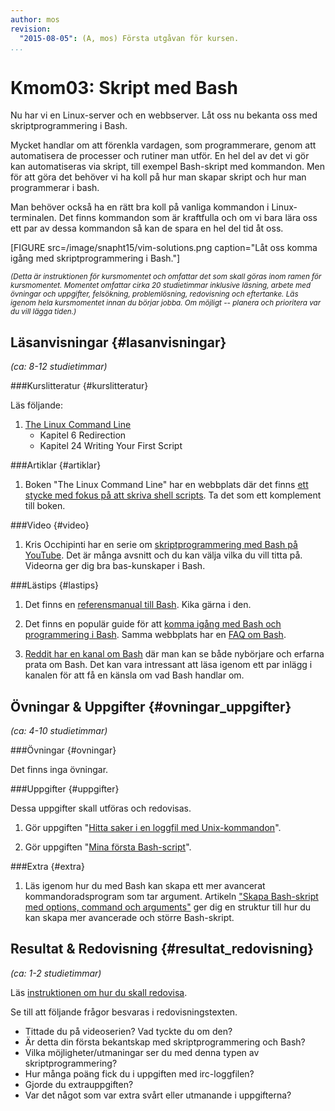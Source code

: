 ```yaml
---
author: mos
revision:
  "2015-08-05": (A, mos) Första utgåvan för kursen.
...
```

Kmom03: Skript med Bash
==================================

Nu har vi en Linux-server och en webbserver. Låt oss nu bekanta oss med skriptprogrammering i Bash. 

Mycket handlar om att förenkla vardagen, som programmerare, genom att automatisera de processer och rutiner man utför. En hel del av det vi gör kan automatiseras via skript, till exempel Bash-skript med kommandon. Men för att göra det behöver vi ha koll på hur man skapar skript och hur man programmerar i bash.

Man behöver också ha en rätt bra koll på vanliga kommandon i Linux-terminalen. Det finns kommandon som är kraftfulla och om vi bara lära oss ett par av dessa kommandon så kan de spara en hel del tid åt oss.

<!--more-->

[FIGURE src=/image/snapht15/vim-solutions.png caption="Låt oss komma igång med skriptprogrammering i Bash."]


<small>*(Detta är instruktionen för kursmomentet och omfattar det som skall göras inom ramen för kursmomentet. Momentet omfattar cirka 20 studietimmar inklusive läsning, arbete med övningar och uppgifter, felsökning, problemlösning, redovisning och eftertanke. Läs igenom hela kursmomentet innan du börjar jobba. Om möjligt -- planera och prioritera var du vill lägga tiden.)*</small>



Läsanvisningar  {#lasanvisningar}
---------------------------------

*(ca: 8-12 studietimmar)*


###Kurslitteratur  {#kurslitteratur}

Läs följande:

1. [The Linux Command Line](kunskap/boken-the-linux-command-line)
    * Kapitel 6 Redirection
    * Kapitel 24 Writing Your First Script



###Artiklar {#artiklar}

1. Boken "The Linux Command Line" har en webbplats där det finns [ett stycke med fokus på att skriva shell scripts](http://linuxcommand.org/lc3_writing_shell_scripts.php). Ta det som ett komplement till boken.




###Video  {#video}

1. Kris Occhipinti har en serie om [skriptprogrammering med Bash på YouTube](https://www.youtube.com/playlist?list=PLcUid3OP_4OXOUqYTDGjq-iEwtBf-3l2E). Det är många avsnitt och du kan välja vilka du vill titta på. Videorna ger dig bra bas-kunskaper i Bash.



###Lästips {#lastips}

1. Det finns en [referensmanual till Bash](http://www.gnu.org/software/bash/manual/bashref.html). Kika gärna i den.

1. Det finns en populär guide för att [komma igång med Bash och programmering i Bash](http://mywiki.wooledge.org/BashGuide). Samma webbplats har en [FAQ om Bash](http://mywiki.wooledge.org/BashFAQ).

1. [Reddit har en kanal om Bash](https://www.reddit.com/r/bash/) där man kan se både nybörjare och erfarna prata om Bash. Det kan vara intressant att läsa igenom ett par inlägg i kanalen för att få en känsla om vad Bash handlar om.



Övningar & Uppgifter  {#ovningar_uppgifter}
-------------------------------------------

*(ca: 4-10 studietimmar)*



###Övningar {#ovningar}

Det finns inga övningar.



###Uppgifter {#uppgifter}

Dessa uppgifter skall utföras och redovisas.

1. Gör uppgiften "[Hitta saker i en loggfil med Unix-kommandon](uppgift/hitta-saker-i-en-loggfil-med-unix-kommandon)".

1. Gör uppgiften "[Mina första Bash-script](uppgift/mina-forsta-bash-script)".



###Extra {#extra}

1. Läs igenom hur du med Bash kan skapa ett mer avancerat kommandoradsprogram som tar argument. Artikeln ["Skapa Bash-skript med options, command och arguments"](kunskap/skapa-bash-skript-med-options-command-och-arguments) ger dig en struktur till hur du kan skapa mer avancerade och större Bash-skript.



Resultat & Redovisning  {#resultat_redovisning}
-----------------------------------------------

*(ca: 1-2 studietimmar)*

Läs [instruktionen om hur du skall redovisa](kurser/linux-v1/redovisa).

Se till att följande frågor besvaras i redovisningstexten.

* Tittade du på videoserien? Vad tyckte du om den?
* Är detta din första bekantskap med skriptprogrammering och Bash?
* Vilka möjligheter/utmaningar ser du med denna typen av skriptprogrammering?
* Hur många poäng fick du i uppgiften med irc-loggfilen?
* Gjorde du extrauppgiften?
* Var det något som var extra svårt eller utmanande i uppgifterna?
 



